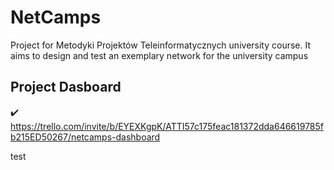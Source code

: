 # NetCamps
Project for Metodyki Projektów Teleinformatycznych university course. 
It aims to design and test an exemplary network for the university campus  

## Project Dasboard
:heavy_check_mark: https://trello.com/invite/b/EYEXKgpK/ATTI57c175feac181372dda646619785fb215ED50267/netcamps-dashboard

test
